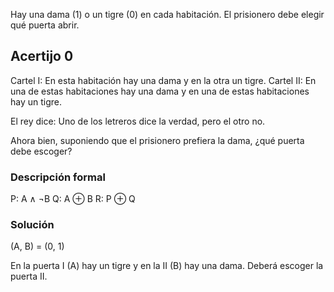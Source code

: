 Hay una dama (1) o un tigre (0) en cada habitación. El prisionero debe elegir qué puerta abrir.

## Acertijo 0

Cartel I: En esta habitación hay una dama y en la otra un tigre.
Cartel II: En una de estas habitaciones hay una dama y en una de estas habitaciones hay un tigre.

El rey dice: Uno de los letreros dice la verdad, pero el otro no.

Ahora bien, suponiendo que el prisionero prefiera la dama, ¿qué puerta debe escoger?

### Descripción formal

P: A ∧ ¬B
Q: A ⊕ B
R: P ⊕ Q

### Solución

(A, B) = (0, 1)

En la puerta I (A) hay un tigre y en la II (B) hay una dama. Deberá escoger la puerta II.
